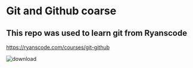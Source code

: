 # Git and Github coarse

## This repo was used to learn git from Ryanscode


https://ryanscode.com/courses/git-github

![download](https://user-images.githubusercontent.com/113925293/229291214-8253a4a7-625e-42ad-8054-be5428be7334.jpg)
